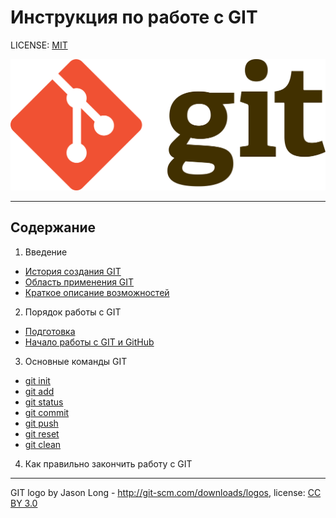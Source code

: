 # Инструкция по работе с GIT

LICENSE: [MIT](./license.md)

![git-logo](./assets/git-logo.png)

---

## Содержание
1. Введение  
- [История создания GIT](history_git.md)
- [Область применения GIT](application_git.md)
- [Краткое описание возможностей](Opportunities.md)
2. Порядок работы с GIT  
- [Подготовка](Getting_git.md)
- [Начало работы с GIT и GitHub](Starting_git.md)
3. Основные команды GIT
* [git init](git_init.md)
* [git add](./git_add.md)
* [git status](./git_status.md)
* [git commit](./git_commit.md)
* [git push](./git_push.md)
* [git reset](/git_reset.md)
* [git clean](./git_clean.md)
4. Как правильно закончить работу с GIT

---

GIT logo by Jason Long - http://git-scm.com/downloads/logos, license: [CC BY 3.0](https://creativecommons.org/licenses/by/3.0/)